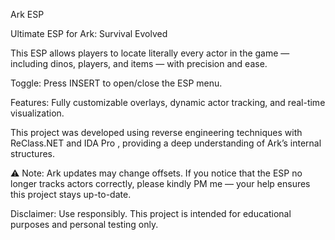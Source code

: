 Ark ESP

Ultimate ESP for Ark: Survival Evolved

This ESP allows players to locate literally every actor in the game — including dinos, players, and items — with precision and ease.

Toggle: Press INSERT to open/close the ESP menu.

Features: Fully customizable overlays, dynamic actor tracking, and real-time visualization.

This project was developed using reverse engineering techniques with ReClass.NET
 and IDA Pro
, providing a deep understanding of Ark’s internal structures.

⚠️ Note: Ark updates may change offsets. If you notice that the ESP no longer tracks actors correctly, please kindly PM me — your help ensures this project stays up-to-date.

Disclaimer: Use responsibly. This project is intended for educational purposes and personal testing only.
